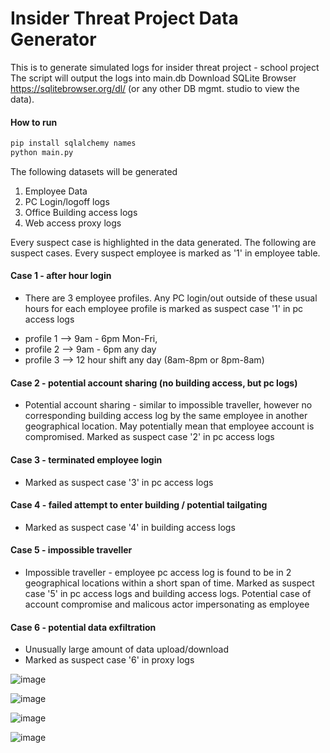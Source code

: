 # Insider Threat Project Data Generator
This is to generate simulated logs for insider threat project - school project
The script will output the logs into main.db 
Download SQLite Browser https://sqlitebrowser.org/dl/ (or any other DB mgmt. studio to view the data).

#### How to run

```python
pip install sqlalchemy names
python main.py
```

The following datasets will be generated
1. Employee Data
2. PC Login/logoff logs
3. Office Building access logs
4. Web access proxy logs

Every suspect case is highlighted in the data generated. The following are suspect cases. Every suspect employee is marked as '1' in employee table.
#### Case 1 - after hour login
* There are 3 employee profiles. Any PC login/out outside of these usual hours for each employee profile is marked as suspect case '1' in pc access logs
- profile 1 --> 9am - 6pm Mon-Fri, 
- profile 2 --> 9am - 6pm any day 
- profile 3 --> 12 hour shift any day (8am-8pm or 8pm-8am)

#### Case 2 - potential account sharing (no building access, but pc logs)
* Potential account sharing - similar to impossible traveller, however no corresponding building access log by the same employee in another geographical location. May potentially mean that employee account is compromised. Marked as suspect case '2' in pc access logs

#### Case 3 - terminated employee login
* Marked as suspect case '3' in pc access logs

#### Case 4 - failed attempt to enter building / potential tailgating
* Marked as suspect case '4' in building access logs

#### Case 5 - impossible traveller
* Impossible traveller - employee pc access log is found to be in 2 geographical locations within a short span of time. Marked as suspect case '5' in pc access logs and building access logs. Potential case of account compromise and malicous actor impersonating as employee

#### Case 6 - potential data exfiltration
* Unusually large amount of data upload/download 
* Marked as suspect case '6' in proxy logs

![image](https://github.com/PyiPai/INTP_Data_Generator/assets/14193476/3a41a83b-d01b-46fd-b302-0e06a13c4940)

![image](https://github.com/PyiPai/INTP_Data_Generator/assets/14193476/e379f5b3-4b19-4f4d-9987-9a29e6e6a7af)

![image](https://github.com/PyiPai/INTP_Data_Generator/assets/14193476/7a3954e6-18c1-44d9-9cf1-81d60b8596ad)

![image](https://github.com/PyiPai/INTP_Data_Generator/assets/14193476/8fc060f7-8b7e-4326-a32d-2c842d692e37)




